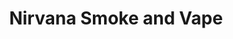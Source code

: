 ---
title: "Nirvana Smoke and Vape"
url: /rolling-meadows/nirvana-smoke-and-vape/
shop: e-cigarette
---